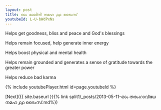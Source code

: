 ```yaml
---
layout: post
title: ഓം മാലിനി നമഹ ൧൧ ടൈംസ്
youtubeId: L-U-bWdPxNs
---
```

 
 
Helps get goodness, bliss and peace and God's blessings
 
Helps remain focused, help generate inner energy 
 
Helps boost physical and mental health 
 
Helps remain grounded and generates a sense of gratitude towards the greater power 
 
Helps reduce bad karma
 
 
 
 


{% include youtubePlayer.html id=page.youtubeId %}
 
[Next]({{ site.baseurl }}{% link  split1/_posts/2013-05-11-ഓം തരംഗാവിധേ നമഹ ൧൧ ടൈംസ്.md%})
 
